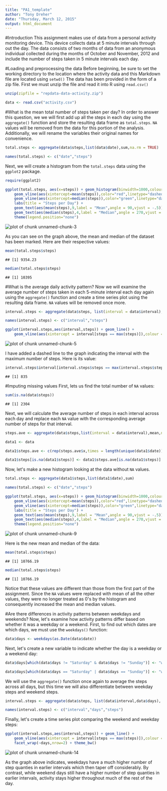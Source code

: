 ```yaml
---
title: "PA1_template"
author: "Tony Dreher"
date: "Thursday, March 12, 2015"
output: html_document
---
```


#Introduction
This assignment makes use of data from a personal activity monitoring device. This device collects data at 5 minute intervals through out the day. The data consists of two months of data from an anonymous individual collected during the months of October and November, 2012 and include the number of steps taken in 5 minute intervals each day.

#Loading and preprocessing the data
Before beginning, be sure to set the working directory to the location where the activity data and this Markdown file are located using `setwd()` The data has been provided in the form of a zip file.  First we must unzip the file and read it into R using `read.csv()`


```r
unzip(zipfile = "repdata-data-activity.zip")

data <- read.csv("activity.csv")
```

#What is the mean total number of steps taken per day?
In order to answer this question, we we will first add up all the steps in each day using the `aggregate()` function and store the resulting data frame as `total.steps`.  `NA` values will be removed from the data for this portion of the analysis.  Additionally, we will rename the variables their original names for convenience.


```r
total.steps <- aggregate(data$steps,list(data$date),sum,na.rm = TRUE)

names(total.steps) <- c("date","steps")
```

Next, we will create a histogram from the `total.steps` data using the `ggplot2` package.


```r
require(ggplot2)

ggplot(total.steps, aes(x=steps)) + geom_histogram(binwidth=1000,colour = "white",fill = "blue") + 
    geom_vline(aes(xintercept=mean(steps)),color="red",linetype="dashed",size=1) + 
    geom_vline(aes(xintercept=median(steps)),color="green",linetype="dashed",size=1,) + 
    labs(title = "Steps per Day") +
    geom_text(aes(mean(steps),9,label = "Mean",angle = 90,vjust = -.5)) +
    geom_text(aes(median(steps),4,label = "Median",angle = 270,vjust = -.5,colour = "red"))+
    theme(legend.position="none")
```

![plot of chunk unnamed-chunk-3](figure/unnamed-chunk-3-1.png) 

As you can see on the graph above, the mean and median of the dataset has been marked.  Here are their respective values:

```r
mean(total.steps$steps)
```

```
## [1] 9354.23
```

```r
median(total.steps$steps)
```

```
## [1] 10395
```

#What is the average daily activity pattern?
Now we will examine the average number of steps taken in each 5-minute interval each day again using the `aggregate()` function and create a time series plot using the resulting data frame.  `NA` values will be removed once more.


```r
interval.steps <- aggregate(data$steps, list(interval = data$interval), mean, na.rm = TRUE)

names(interval.steps) <- c("interval","steps")

ggplot(interval.steps,aes(interval,steps)) + geom_line() + 
    geom_vline(aes(xintercept = interval[steps == max(steps)]),colour = "red", linetype = "dashed")
```

![plot of chunk unnamed-chunk-5](figure/unnamed-chunk-5-1.png) 

I have added a dashed line to the graph indicating the interval with the maximum number of steps.  Here is its value:


```r
interval.steps$interval[interval.steps$steps == max(interval.steps$steps)]
```

```
## [1] 835
```

#Imputing missing values
First, lets us find the total number of `NA` values:


```r
sum(is.na(data$steps))
```

```
## [1] 2304
```

Next, we will calculate the average number of steps in each interval across each day and replace each `NA` value with the corresponding average number of steps for that interval.


```r
steps.ave <- aggregate(data$steps,list(interval = data$interval),mean,na.rm = TRUE)

data1 <- data

data1$steps.ave <- c(rep(steps.ave$x,times = length(unique(data1$date))))

data1$steps[is.na(data1$steps)] <- data1$steps.ave[is.na(data1$steps)]
```

Now, let's make a new histogram looking at the data without `NA` values.


```r
total.steps <- aggregate(data1$steps,list(data1$date),sum)

names(total.steps) <- c("date","steps")

ggplot(total.steps, aes(x=steps)) + geom_histogram(binwidth=1000,colour = "white",fill = "blue") + 
    geom_vline(aes(xintercept=mean(steps)),color="red",linetype="dashed",size=1) + 
    geom_vline(aes(xintercept=median(steps)),color="green",linetype="dashed",size=1,) + 
    labs(title = "Steps per Day") +
    geom_text(aes(mean(steps),9,label = "Mean",angle = 90,vjust = -.5)) +
    geom_text(aes(median(steps),4,label = "Median",angle = 270,vjust = -.5,colour = "red"))+
    theme(legend.position="none")
```

![plot of chunk unnamed-chunk-9](figure/unnamed-chunk-9-1.png) 

Here is the new mean and median of the data:


```r
mean(total.steps$steps)
```

```
## [1] 10766.19
```

```r
median(total.steps$steps)
```

```
## [1] 10766.19
```

Notice that these values are different than those from the first part of the assignment.  Since the `NA` values were replaced with mean of all the other values, they were no longer treated as 0's by the histogram and consequently increased the mean and median values.

#Are there differences in activity patterns between weekdays and weekends?
Now, let's examine how activity patterns differ based on whether it was a weekday or a weekend. First, to find out which dates are which days, we must use the `weekdays()` function: 


```r
data$days <- weekdays(as.Date(data$date))
```

Next, let's create a new variable to indicate whether the day is a weekday or a weekend day:


```r
data$days[which(data$days != "Saturday" & data$days != "Sunday")] <- "weekday"

data$days[which(data$days == "Saturday" | data$days == "Sunday")] <- "weekend"
```

We will use the `aggregate()` function once again to average the steps across all days, but this time we will also differentiate between weekday steps and weekend steps.


```r
interval.steps <- aggregate(data$steps, list(data$interval,data$days), mean, na.rm = TRUE)

names(interval.steps) <- c("interval","days","steps")
```

Finally, let's create a time series plot comparing the weekend and weekday steps:


```r
ggplot(interval.steps,aes(interval,steps)) + geom_line() + 
    geom_vline(aes(xintercept = interval[steps == max(steps)]),colour = "red",linetype = "dashed") + 
    facet_wrap(~days,nrow=2) + theme_bw()
```

![plot of chunk unnamed-chunk-14](figure/unnamed-chunk-14-1.png) 

As the graph above indicates, weekdays have a much higher number of step quanties in earlier intervals which then taper off considerably.  By contrast, while weekend days still have a higher number of step quanties in earlier intervals, activity stays higher throughout much of the rest of the day.
